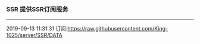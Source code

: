 ### SSR 提供SSR订阅服务
---
2019-09-13 11:31:31 订阅:https://raw.githubusercontent.com/King-1025/server/SSR/DATA
